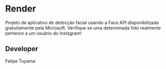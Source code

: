 # Render

Projeto de aplicativo de detecção facial usando a Face API disponibilizada gratuitamente pela Microsoft. Verifique se uma determinada foto realmente pertence a um usuário do Instagram!

## Developer

Felipe Tuyama
